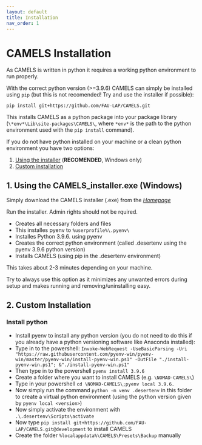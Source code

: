```yaml
---
layout: default
title: Installation
nav_order: 1
---
```




# CAMELS Installation

As CAMELS is written in python it requires a working python environment to run properly.

With the correct python version (>=3.9.6) CAMELS can simply be installed using `pip`
(but this is not recomended! Try and use the installer if possible):

    pip install git+https://github.com/FAU-LAP/CAMELS.git

This installs CAMELS as a python package into your package library (`\*env*\Lib\site-packages\CAMELS\`, where `*env*` is the path to the python environment used with the `pip install` command).

[comment]: <> (# Installing on Windows)

If you do not have python installed on your machine or a clean python environment you have two options:
1. [Using the installer](#1-using-the-camels_installerexe) (**RECOMENDED**, Windows only)
2. [Custom installation](#2-custom-installation)


## 1. Using the CAMELS_installer.exe (Windows)
Simply download the CAMELS installer (.exe) from the *[Homepage](https://fau-lap.github.io/CAMELS/)*

Run the installer. Admin rights should not be rquired.

- Creates all necessary folders and files
- This installes pyenv to `%userprofile%\.pyenv\`
- Installes Python 3.9.6. using pyenv
- Creates the correct python environment (called .desertenv using the pyenv 3.9.6 python version)
- Installs CAMELS (using pip in the .desertenv environment)

This takes about 2-3 minutes depending on your machine.

Try to always use this option as it minimizes any unwanted errors during setup and makes running and removing/uninstalling easy.

## 2. Custom Installation

### Install python

- Install pyenv to install any python version (you do not need to do this if you already have a python versioning software like Anaconda installed):
- Type in to the powershell:
  `Invoke-WebRequest -UseBasicParsing -Uri "https://raw.githubusercontent.com/pyenv-win/pyenv-win/master/pyenv-win/install-pyenv-win.ps1" -OutFile "./install-pyenv-win.ps1"; &"./install-pyenv-win.ps1"`
- Then type in to the powershell `pyenv install 3.9.6`
- Create a folder where you want to install CAMELS (e.g. `\NOMAD-CAMELS\`)
- Type in your powershell `cd \NOMAD-CAMELS\;pyenv local 3.9.6. `
- Now simply run the command `python -m venv .desertenv` in this folder to create a virtual python environment (using the python version given by `pyenv local <version>`)
- Now simply activate the environment with `.\.desertenv\Scripts\activate`
- Now type `pip install git+https://github.com/FAU-LAP/CAMELS.git@development` to install CAMELS
- Create the folder `%localappdata%\CAMELS\Presets\Backup` manually

